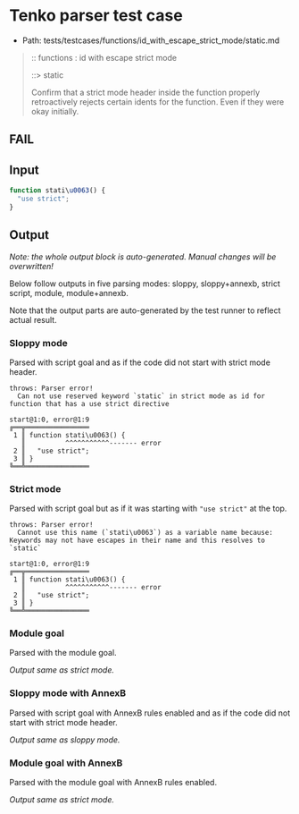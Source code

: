 # Tenko parser test case

- Path: tests/testcases/functions/id_with_escape_strict_mode/static.md

> :: functions : id with escape strict mode
>
> ::> static
>
> Confirm that a strict mode header inside the function properly retroactively rejects certain idents for the function. Even if they were okay initially.

## FAIL

## Input

`````js
function stati\u0063() {
  "use strict";
}
`````

## Output

_Note: the whole output block is auto-generated. Manual changes will be overwritten!_

Below follow outputs in five parsing modes: sloppy, sloppy+annexb, strict script, module, module+annexb.

Note that the output parts are auto-generated by the test runner to reflect actual result.

### Sloppy mode

Parsed with script goal and as if the code did not start with strict mode header.

`````
throws: Parser error!
  Can not use reserved keyword `static` in strict mode as id for function that has a use strict directive

start@1:0, error@1:9
╔══╦════════════════
 1 ║ function stati\u0063() {
   ║          ^^^^^^^^^^^------- error
 2 ║   "use strict";
 3 ║ }
╚══╩════════════════

`````

### Strict mode

Parsed with script goal but as if it was starting with `"use strict"` at the top.

`````
throws: Parser error!
  Cannot use this name (`stati\u0063`) as a variable name because: Keywords may not have escapes in their name and this resolves to `static`

start@1:0, error@1:9
╔══╦════════════════
 1 ║ function stati\u0063() {
   ║          ^^^^^^^^^^^------- error
 2 ║   "use strict";
 3 ║ }
╚══╩════════════════

`````

### Module goal

Parsed with the module goal.

_Output same as strict mode._

### Sloppy mode with AnnexB

Parsed with script goal with AnnexB rules enabled and as if the code did not start with strict mode header.

_Output same as sloppy mode._

### Module goal with AnnexB

Parsed with the module goal with AnnexB rules enabled.

_Output same as strict mode._

